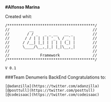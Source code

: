 **#Alfonso Marina**


Created whit:

	/****************************************/
	//		   __ 							//
	//		  / / _   _ _ __   __ _ 		//
	//		 / / | | | | '_ \ / _` |		//
	//		/ /__| |_| | | | | (_| |		//
	//		\____/\__,_|_| |_|\__,_|		//
	// 										//
	//				Framework				//
	/****************************************/ 

	V 0.1

###Team Denumeris BackEnd
Congratulations to:

	[@adanzilla](https://twitter.com/adanzilla)
	[@posttull](https://twitter.com/posttull)
	[@codeisaac](https://twitter.com/codeisaac) 